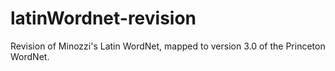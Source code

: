# latinWordnet-revision
Revision of Minozzi's Latin WordNet, mapped to version 3.0 of the Princeton WordNet.
